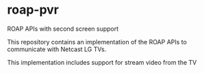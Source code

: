 # roap-pvr
ROAP APIs with second screen support

This repository contains an implementation of the ROAP APIs to communicate with Netcast LG TVs.

This implementation includes support for stream video from the TV
